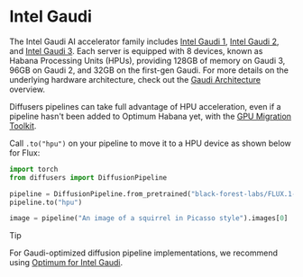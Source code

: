 <!--Copyright 2024 The HuggingFace Team. All rights reserved.

Licensed under the Apache License, Version 2.0 (the "License"); you may not use this file except in compliance with
the License. You may obtain a copy of the License at

http://www.apache.org/licenses/LICENSE-2.0

Unless required by applicable law or agreed to in writing, software distributed under the License is distributed on
an "AS IS" BASIS, WITHOUT WARRANTIES OR CONDITIONS OF ANY KIND, either express or implied. See the License for the
specific language governing permissions and limitations under the License.
-->

# Intel Gaudi

The Intel Gaudi AI accelerator family includes [Intel Gaudi 1](https://habana.ai/products/gaudi/), [Intel Gaudi 2](https://habana.ai/products/gaudi2/), and [Intel Gaudi 3](https://habana.ai/products/gaudi3/). Each server is equipped with 8 devices, known as Habana Processing Units (HPUs), providing 128GB of memory on Gaudi 3, 96GB on Gaudi 2, and 32GB on the first-gen Gaudi. For more details on the underlying hardware architecture, check out the [Gaudi Architecture](https://docs.habana.ai/en/latest/Gaudi_Overview/Gaudi_Architecture.html) overview.

Diffusers pipelines can take full advantage of HPU acceleration, even if a pipeline hasn't been added to Optimum Habana yet, with the [GPU Migration Toolkit](https://docs.habana.ai/en/latest/PyTorch/PyTorch_Model_Porting/GPU_Migration_Toolkit/GPU_Migration_Toolkit.html).

Call `.to("hpu")` on your pipeline to move it to a HPU device as shown below for Flux:
```py
import torch
from diffusers import DiffusionPipeline

pipeline = DiffusionPipeline.from_pretrained("black-forest-labs/FLUX.1-schnell", torch_dtype=torch.bfloat16)
pipeline.to("hpu")

image = pipeline("An image of a squirrel in Picasso style").images[0]
```

> [!TIP]
> For Gaudi-optimized diffusion pipeline implementations, we recommend using [Optimum for Intel Gaudi](https://huggingface.co/docs/optimum/main/en/habana/index).
